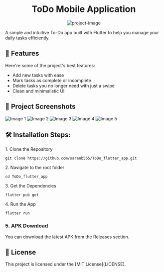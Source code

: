 <h1 align="center" id="title">ToDo Mobile Application</h1>

<p align="center"><img src="https://socialify.git.ci/saranb565/ToDo_flutter_app/image?custom_description=A+ToDo+Mobile+App+built+using+Flutter.&amp;description=1&amp;font=Inter&amp;language=1&amp;name=1&amp;owner=1&amp;pattern=Circuit+Board&amp;stargazers=1&amp;theme=Light" alt="project-image"></p>

<p id="description">A simple and intuitive To-Do app built with Flutter to help you manage your daily tasks efficiently.</p>

  
  
<h2>🧐 Features</h2>

Here're some of the project's best features:

*   Add new tasks with ease
*   Mark tasks as complete or incomplete
*   Delete tasks you no longer need with just a swipe
*   Clean and minimalistic UI

<h2>📱 Project Screenshots</h2>
<img src="https://drive.google.com/uc?export=view&id=10oWFrb7WIHQyH_gtAE_3nMZ2TvjUbVsZ" alt="Image 1" />
<img src="https://drive.google.com/uc?export=view&id=10sAI3num2ayN7XSIGtjL7N1BMTnyo-qh" alt="Image 2" />
<img src="https://drive.google.com/uc?export=view&id=111ciPNK8y4oTt3_RI7U6WFg966Dobexd" alt="Image 3" />
<img src="https://drive.google.com/uc?export=view&id=11ONUwCNZ8Psrf5n1NMF3JMo9_6YhXOdZ" alt="Image 4" />
<img src="https://drive.google.com/uc?export=view&id=10sAw1MZq9mb7n-tIcdvEQ1K_7h73tgwq" alt="Image 5" />




<h2>🛠️ Installation Steps:</h2>

<p>1. Clone the Repository</p>

```
git clone https://github.com/saranb565/ToDo_flutter_app.git
```

<p>2. Navigate to the root folder</p>

```
cd ToDo_flutter_app
```

<p>3. Get the Dependencies</p>

```
flutter pub get
```

<p>4. Run the App</p>

```
flutter run
```

<h3>5. APK Download</h3>


<p>You can download the latest APK from the Releases section.</p>

<h2>📄 License</h2>
<p>This project is licensed under the [MIT License](LICENSE). </p>

